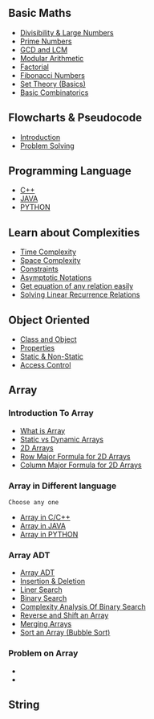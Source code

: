 
## Basic Maths

- [Divisibility & Large Numbers](https://www.wikipedia.org/)
- [Prime Numbers](https://www.wikipedia.org/)
- [GCD and LCM](https://www.wikipedia.org/)
- [Modular Arithmetic](https://www.wikipedia.org/)
- [Factorial](https://www.wikipedia.org/)
- [Fibonacci Numbers](https://www.wikipedia.org/)
- [Set Theory (Basics)]()
- [Basic Combinatorics](https://www.wikipedia.org/)
## Flowcharts & Pseudocode
- [Introduction]()
- [Problem Solving]()
## Programming Language
- [C++](https://www.wikipedia.org/)
- [JAVA](https://www.wikipedia.org/)
- [PYTHON](https://www.wikipedia.org/)
## Learn about Complexities
- [Time Complexity]()
- [Space Complexity]()
- [Constraints]()
- [Asymptotic Notations]()
- [Get equation of any relation easily]()
- [Solving Linear Recurrence Relations]()
## Object Oriented
- [Class and Object]()
- [Properties]()
- [Static & Non-Static]()
- [Access Control]()
## Array
### Introduction To Array
- [What is Array]()
- [Static vs Dynamic Arrays]()
- [2D Arrays]()
- [Row Major Formula for 2D Arrays]()
- [Column Major Formula for 2D Arrays]()
### Array in Different language
    Choose any one 
- [Array in C/C++]()
- [Array in JAVA]()
- [Array in PYTHON]()
### Array ADT
- [Array ADT]()
- [Insertion & Deletion]()
- [Liner Search]()
- [Binary Search]()
- [Complexity Analysis Of Binary Search]()
- [Reverse and Shift an Array]()
- [Merging Arrays]()
- [Sort an Array (Bubble Sort)]()
### Problem on Array
- []()
- []()
## String
